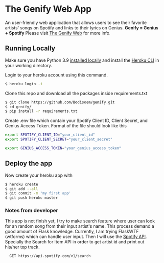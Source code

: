 # The Genify Web App

An user-friendly web application that allows users to see their favorite artists' songs on Spotify and links to their lyrics on Genius.
**Genify = Genius + Spotify**
Please visit [The Genify Web](https://rocky-ocean-53591.herokuapp.com/) for more info.

## Running Locally

Make sure you have Python 3.9 [installed locally](https://docs.python-guide.org/starting/installation/) and install the [Heroku CLI](https://devcenter.heroku.com/articles/heroku-cli) in your working directory.

Login to your heroku account using this command.
```sh
$ heroku login -i
```


Clone this repo and download all the packages inside requirements.txt
```sh
$ git clone https://github.com/Bodisoem/genify.git
$ cd genify/
$ pip install -r requirements.txt
```

Create .env file which contain your Spotify Client ID, Client Secret, and Genius Access Token. Format of the file should look like this
```sh
export SPOTIFY_CLIENT_ID="your_client_id"
export SPOTIFY_CLIENT_SECRET="your_client_secret"

export GENIUS_ACCESS_TOKEN="your_genius_access_token"
```
## Deploy the app
Now create your heroku app with
```sh
$ heroku create
$ git add --all
$ git commit -m 'my first app'
$ git push heroku master
```


### Notes from developer
This app is not finish yet, I try to make search feature where user can look for an random song from their input artist's name. This process demand a good amount of Flask knowledge. Currently, I am trying FlaskWTF (wtforms) which can handle user input. Then I will use the [Spotify API](https://developer.spotify.com/documentation/web-api/).
Specially the Search for Item API in order to get artist id and print out his/her top track.
```sh
  GET https://api.spotify.com/v1/search
```
